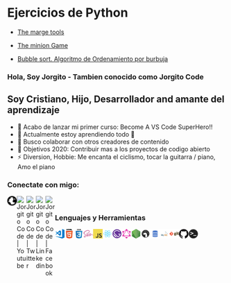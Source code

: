 
<h1> Ejercicios de Python </h1>

<ul>
  <li>
    <p>
      <a href="https://github.com/JorgitoR/HackerRank-Python/blob/main/margetools.py">
        The marge tools
      </a>
      </p>
  </li>
  
  
  <li>
    <p>
      <a href="https://github.com/JorgitoR/HackerRank-Python/blob/main/miniongame.py">
        The minion Game
      </a>
      </p>
  </li>
  
  
  <li>
    <p>
      <a href="https://github.com/JorgitoR/HackerRank-Python/blob/main/ordenamiento.py">
      Bubble sort. Algoritmo de Ordenamiento por burbuja
      </a>
      </p>
  </li>
  
 </ul>


### Hola, Soy Jorgito -  Tambien conocido como Jorgito Code

## Soy Cristiano, Hijo, Desarrollador and amante del aprendizaje

- 🔭 Acabo de lanzar mi primer curso: Become A VS Code SuperHero!!
- 🌱 Actualmente estoy aprendiendo todo 🤣
- 👯 Busco colaborar con otros creadores de contenido
- 🥅 Objetivos 2020: Contribuir mas a los proyectos de codigo abierto
- ⚡ Diversion, Hobbie: Me encanta el ciclismo, tocar la guitarra / piano, Amo el piano

### Conectate con migo:

[<img align="left" alt="Jorgito code" width="22px" src="https://raw.githubusercontent.com/iconic/open-iconic/master/svg/globe.svg" />][website]

[<img align="left" alt="Jorgito Code | Youtube" width="22px" src="https://camo.githubusercontent.com/6645c4c313a1f4f0032cd1c5e5fd0033417104a7a282fed4cafdca8ac2a1ab33/68747470733a2f2f63646e2e6a7364656c6976722e6e65742f6e706d2f73696d706c652d69636f6e734076332f69636f6e732f796f75747562652e737667" />][youtube]


[<img align="left" alt="Jorgito Code | Twitter" width="22px" src="https://camo.githubusercontent.com/395dda360ae28377b7c3247581a88b20573883519c2be833cb64fbb37dcbcc1a/68747470733a2f2f63646e2e6a7364656c6976722e6e65742f6e706d2f73696d706c652d69636f6e734076332f69636f6e732f747769747465722e737667" />][twitter]


[<img align="left" alt="Jorgito Code | Linkedin" width="22px" src="https://camo.githubusercontent.com/d659d2bac00c01b42bffbae84bdc121e828b8fecd5b4949ffa2575f5d9e4a371/68747470733a2f2f63646e2e6a7364656c6976722e6e65742f6e706d2f73696d706c652d69636f6e734076332f69636f6e732f6c696e6b6564696e2e737667" />][linkedin]


[<img align="left" alt="Jorgito Code | Facebook" width="22px" src="https://camo.githubusercontent.com/c80f9763ed06d4ab9fbcc1a74b8b74cd95e4c7f82d3f1f70233994f236a0faeb/68747470733a2f2f63646e2e6a7364656c6976722e6e65742f6e706d2f73696d706c652d69636f6e734076332f69636f6e732f696e7374616772616d2e737667" />][facebook]

<br/>


### Lenguajes y Herramientas

[<img align="left" alt="Visual Studio Code" width="22px" src="https://raw.githubusercontent.com/github/explore/80688e429a7d4ef2fca1e82350fe8e3517d3494d/topics/visual-studio-code/visual-studio-code.png" />][website]

[<img align="left" alt="HTML5" width="22px" src="https://raw.githubusercontent.com/github/explore/80688e429a7d4ef2fca1e82350fe8e3517d3494d/topics/html/html.png" />][website]

[<img align="left" alt="CSS3" width="22px" src="https://raw.githubusercontent.com/github/explore/80688e429a7d4ef2fca1e82350fe8e3517d3494d/topics/css/css.png" />][website]

[<img align="left" alt="Sass" width="22px" src="https://raw.githubusercontent.com/github/explore/80688e429a7d4ef2fca1e82350fe8e3517d3494d/topics/sass/sass.png" />][website]

[<img align="left" alt="Javascript" width="22px" src="https://raw.githubusercontent.com/github/explore/80688e429a7d4ef2fca1e82350fe8e3517d3494d/topics/javascript/javascript.png" />][website]

[<img align="left" alt="React" width="22px" src="https://raw.githubusercontent.com/github/explore/80688e429a7d4ef2fca1e82350fe8e3517d3494d/topics/react/react.png" />][website]

[<img align="left" alt="Gatsby" width="22px" src="https://raw.githubusercontent.com/github/explore/e94815998e4e0713912fed477a1f346ec04c3da2/topics/gatsby/gatsby.png" />][website]

[<img align="left" alt="GraphQL" width="22px" src="https://raw.githubusercontent.com/github/explore/80688e429a7d4ef2fca1e82350fe8e3517d3494d/topics/graphql/graphql.png" />][website]

[<img align="left" alt="Node.js" width="22px" src="https://raw.githubusercontent.com/github/explore/80688e429a7d4ef2fca1e82350fe8e3517d3494d/topics/nodejs/nodejs.png" />][website]

[<img align="left" alt="Deno" width="22px" src="https://raw.githubusercontent.com/github/explore/361e2821e2dea67711cde99c9c40ed357061cf27/topics/deno/deno.png" />][website]

[<img align="left" alt="Sql" width="22px" src="https://raw.githubusercontent.com/github/explore/80688e429a7d4ef2fca1e82350fe8e3517d3494d/topics/sql/sql.png" />][website]

[<img align="left" alt="MySQL" width="22px" src="https://raw.githubusercontent.com/github/explore/80688e429a7d4ef2fca1e82350fe8e3517d3494d/topics/mysql/mysql.png" />][website]

[<img align="left" alt="Git" width="22px" src="https://raw.githubusercontent.com/github/explore/80688e429a7d4ef2fca1e82350fe8e3517d3494d/topics/git/git.png" />][website]

[<img align="left" alt="GitHub" width="22px" src="https://raw.githubusercontent.com/github/explore/78df643247d429f6cc873026c0622819ad797942/topics/github/github.png" />][website]

[<img align="left" alt="GitHub" width="22px" src="https://raw.githubusercontent.com/github/explore/80688e429a7d4ef2fca1e82350fe8e3517d3494d/topics/terminal/terminal.png" />][website]


<br />
<br />



[website]: https://github.com/JorgitoR  
[youtube]: https://www.youtube.com/channel/UC-0f0AT2xJrUxML6HJTH3Iw?view_as=subscriber
[twitter]: https://twitter.com/JorgitoCode  
[linkedin]: https://www.linkedin.com/in/jorge-luis-uribe-rodriguez-2a66b81a4/
[facebook]: https://www.facebook.com/groups/2753661358247630

